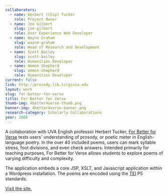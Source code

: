 ```yaml
---
collaborators: 
  - name: Herbert (Chip) Tucker
    role: Project Owner
  - name: Joe Gilbert
    slug: joe-gilbert
    role: User Experience Web Developer
  - name: Wayne Graham
    slug: wayne-graham
    role: Head of Research and Development
  - name: Scott Bailey
    slug: scott-bailey
    role: Humanities Developer
  - name: Ammon Shepherd
    slug: ammon-shepherd
    role: Humanities Developer
current: false
link: http://prosody.lib.virginia.edu
layout: work
slug: for-better-for-verse
title: For Better for Verse
thumb-img: 4better4verse-thumb.png
banner-img: 4better4verse-banner.png
research-category: Scholarly Collaborations
year: 2008
---
```


A collaboration with UVA English professor Herbert Tucker, [For Better for Verse](http://prosody.lib.virginia.edu) tests users' understanding of prosody, or poetic meter in English-language poetry. In the over 40 included poems, users can mark syllable stress, foot divisions, and even check answers. Intended primarily for teaching purposes, For Better for Verse allows students to explore poems of varying difficulty and complexity.

The application embeds a core JSP, XSLT, and Javascript application within a Wordpress installation. The poems are encoded using the [TEI](http://tei-c.org) P5 standards.

[Visit the site.](http://prosody.lib.virginia.edu)
